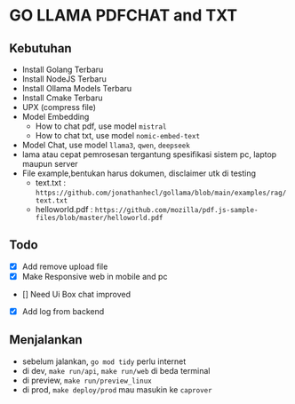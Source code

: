 # GO LLAMA PDFCHAT and TXT

## Kebutuhan

- Install Golang Terbaru
- Install NodeJS Terbaru
- Install Ollama Models Terbaru
- Install Cmake Terbaru
- UPX (compress file)
- Model Embedding
  - How to chat pdf, use model `mistral`
  - How to chat txt, use model `nomic-embed-text`
- Model Chat, use model `llama3`, `qwen`, `deepseek`
- lama atau cepat pemrosesan tergantung spesifikasi sistem pc, laptop maupun server
- File example,bentukan harus dokumen, disclaimer utk di testing
  - text.txt : `https://github.com/jonathanhecl/gollama/blob/main/examples/rag/text.txt`
  - helloworld.pdf : `https://github.com/mozilla/pdf.js-sample-files/blob/master/helloworld.pdf`

## Todo

- [x] Add remove upload file
- [x] Make Responsive web in mobile and pc
- [] Need Ui Box chat improved
- [x] Add log from backend

## Menjalankan

- sebelum jalankan, `go mod tidy` perlu internet
- di dev, `make run/api`, `make run/web` di beda terminal
- di preview, `make run/preview_linux`
- di prod, `make deploy/prod` mau masukin ke `caprover`
